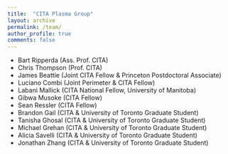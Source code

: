 ```yaml
---
title:  "CITA Plasma Group"
layout: archive
permalink: /team/
author_profile: true
comments: false
---
```


- Bart Ripperda (Ass. Prof. CITA)
- Chris Thompson (Prof. CITA)
- James Beattie (Joint CITA Fellow & Princeton Postdoctoral Associate)
- Luciano Combi (Joint Perimeter & CITA Fellow)
- Labani Mallick (CITA National Fellow, University of Manitoba)
- Gibwa Musoke (CITA Fellow)
- Sean Ressler (CITA Fellow)
- Brandon Gail (CITA & University of Toronto Graduate Student)
- Tanisha Ghosal (CITA & University of Toronto Graduate Student)
- Michael Grehan (CITA & University of Toronto Graduate Student)
- Alicia Savelli (CITA & University of Toronto Graduate Student)
- Jonathan Zhang (CITA & University of Toronto Graduate Student)







